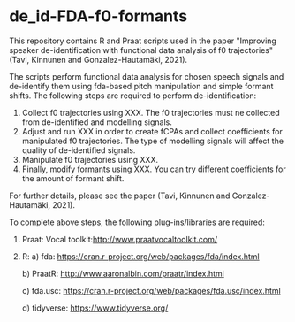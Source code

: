 # de_id-FDA-f0-formants
This repository contains R and Praat scripts used in the paper "Improving speaker de-identification with functional data analysis of f0 trajectories" (Tavi, Kinnunen and Gonzalez-Hautamäki, 2021).

The scripts perform functional data analysis for chosen speech signals and de-identify them using fda-based pitch manipulation and simple formant shifts. The following steps are required to perform de-identification:

1) Collect f0 trajectories using XXX. The f0 trajectories must ne collected from de-identified and modelling signals.
2) Adjust and run XXX in order to create fCPAs and collect coefficients for manipulated f0 trajectories. The type of modelling signals will affect the quality of de-identified signals.
3) Manipulate f0 trajectories using XXX.
4) Finally, modify formants using XXX. You can try different coefficients for the amount of formant shift.

For further details, please see the paper (Tavi, Kinnunen and Gonzalez-Hautamäki, 2021).

To complete above steps, the following plug-ins/libraries are required:

1) Praat: Vocal toolkit:http://www.praatvocaltoolkit.com/
2) R: a) fda: https://cran.r-project.org/web/packages/fda/index.html

      b) PraatR: http://www.aaronalbin.com/praatr/index.html

      c) fda.usc: https://cran.r-project.org/web/packages/fda.usc/index.html
      
      d) tidyverse: https://www.tidyverse.org/
